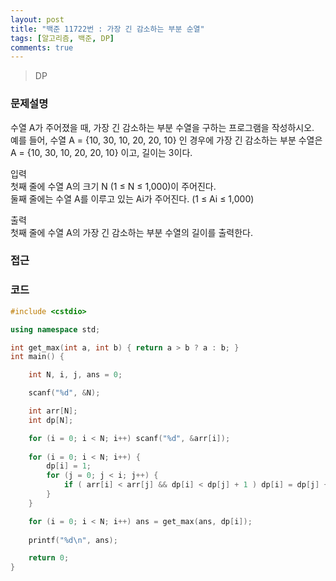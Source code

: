 ```yaml
---
layout: post
title: "백준 11722번 : 가장 긴 감소하는 부분 순열"
tags: [알고리즘, 백준, DP]
comments: true
---
```


> DP  

### 문제설명  
수열 A가 주어졌을 때, 가장 긴 감소하는 부분 수열을 구하는 프로그램을 작성하시오.  
예를 들어, 수열 A = {10, 30, 10, 20, 20, 10} 인 경우에 가장 긴 감소하는 부분 수열은 A = {10, 30, 10, 20, 20, 10}  이고, 길이는 3이다.  

입력  
첫째 줄에 수열 A의 크기 N (1 ≤ N ≤ 1,000)이 주어진다.  
둘째 줄에는 수열 A를 이루고 있는 Ai가 주어진다. (1 ≤ Ai ≤ 1,000)  

출력  
첫째 줄에 수열 A의 가장 긴 감소하는 부분 수열의 길이를 출력한다.  

### 접근  

### 코드  
~~~c++
#include <cstdio>

using namespace std;

int get_max(int a, int b) { return a > b ? a : b; }
int main() {

    int N, i, j, ans = 0;

    scanf("%d", &N);

    int arr[N];
    int dp[N];

    for (i = 0; i < N; i++) scanf("%d", &arr[i]);
    
    for (i = 0; i < N; i++) {
        dp[i] = 1;
        for (j = 0; j < i; j++) {
            if ( arr[i] < arr[j] && dp[i] < dp[j] + 1 ) dp[i] = dp[j] + 1;
        }
    }

    for (i = 0; i < N; i++) ans = get_max(ans, dp[i]);
    
    printf("%d\n", ans);

    return 0;
}
~~~